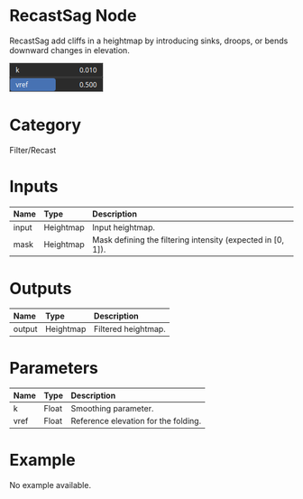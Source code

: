
RecastSag Node
==============


RecastSag add cliffs in a heightmap by introducing sinks, droops, or bends downward changes in elevation.



![img](../../images/nodes/RecastSag_settings.png)


# Category


Filter/Recast
# Inputs

|Name|Type|Description|
| :--- | :--- | :--- |
|input|Heightmap|Input heightmap.|
|mask|Heightmap|Mask defining the filtering intensity (expected in [0, 1]).|

# Outputs

|Name|Type|Description|
| :--- | :--- | :--- |
|output|Heightmap|Filtered heightmap.|

# Parameters

|Name|Type|Description|
| :--- | :--- | :--- |
|k|Float|Smoothing parameter.|
|vref|Float|Reference elevation for the folding.|

# Example


No example available.